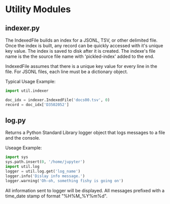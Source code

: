 # Utility Modules
## indexer.py
The IndexedFile builds an index for a JSONL, TSV, or other delimited
file. Once the index is built, any record can be quickly accessed  with
it's unique key value. The index is saved to disk after it is created.
The indexe's file name is the the source file name with 'pickled-index'
added to the end.

IndexedFile assumes that there is a unique key value for every line in
the file. For JSONL files, each line must be a dictionary object.

Typical Usage Example:
```python
import util.indexer

doc_idx = indexer.IndexedFile('docs00.tsv', 0)
record = doc_idx['D3502052']
```

## log.py
Returns a Python Standard Library logger object that logs messages to a
file and the console.

Useage Example:
```python
import sys
sys.path.insert(0, '/home/jupyter')
import util.log
logger = util.log.get('log_name')
logger.info('Dislay info message.')
logger.warning('Oh-oh, something fishy is going on')
```
All information sent to logger will be displayed.
All messages prefixed with a time_date stamp of format "%H%M_%Y%m%d".